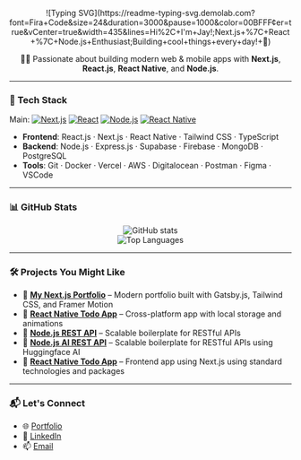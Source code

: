 <!-- Animated headline using SVG -->
<p align="center">
![Typing SVG](https://readme-typing-svg.demolab.com?font=Fira+Code&size=24&duration=3000&pause=1000&color=00BFFF&center=true&vCenter=true&width=435&lines=Hi%2C+I'm+Jay!;Next.js+%7C+React+%7C+Node.js+Enthusiast;Building+cool+things+every+day!+🚀)
</p>

<p align="center">
  👨‍💻 Passionate about building modern web & mobile apps with <strong>Next.js</strong>, <strong>React.js</strong>, <strong>React Native</strong>, and <strong>Node.js</strong>.
</p>

---

### 🧰 Tech Stack

Main:
[![Next.js](https://img.shields.io/badge/Next.js-000?logo=nextdotjs&logoColor=white)](https://nextjs.org/)
[![React](https://img.shields.io/badge/React-20232A?logo=react&logoColor=61DAFB)](https://reactjs.org/)
[![Node.js](https://img.shields.io/badge/Node.js-339933?logo=nodedotjs&logoColor=white)](https://nodejs.org/)
[![React Native](https://img.shields.io/badge/React_Native-20232A?logo=react&logoColor=61DAFB)](https://reactnative.dev/)

- **Frontend**: React.js · Next.js · React Native · Tailwind CSS · TypeScript  
- **Backend**: Node.js · Express.js · Supabase · Firebase · MongoDB · PostgreSQL  
- **Tools**: Git · Docker · Vercel · AWS · Digitalocean · Postman · Figma · VSCode  

---

### 📊 GitHub Stats

<p align="center">
  <img src="https://github-readme-stats.vercel.app/api?username=your-username&show_icons=true&theme=tokyonight" alt="GitHub stats" />
  <br/>
  <img src="https://github-readme-stats.vercel.app/api/top-langs/?username=your-username&layout=compact&theme=tokyonight" alt="Top Languages" />
</p>

---

### 🛠️ Projects You Might Like

- 🔗 [**My Next.js Portfolio**](https://jaybecina-portfolio-gatsby.netlify.app) – Modern portfolio built with Gatsby.js, Tailwind CSS, and Framer Motion  
- 📱 [**React Native Todo App**](https://github.com/jaybecina/react-native-notes-app) – Cross-platform app with local storage and animations  
- 🧾 [**Node.js REST API**](https://github.com/jaybecina/node-prisma-supabase-todo-api) – Scalable boilerplate for RESTful APIs
- 🧾 [**Node.js AI REST API**](https://github.com/jaybecina/phone_agent_ai_backend) – Scalable boilerplate for RESTful APIs using Huggingface AI
- 🧾 [**React Native Todo App**](https://github.com/jaybecina/next-todo-frontend) – Frontend app using Next.js using standard technologies and packages

---

### 📬 Let's Connect

- 🌐 [Portfolio](https://jaybecina-portfolio-gatsby.netlify.app)
- 💼 [LinkedIn](https://www.linkedin.com/in/giuseppe-jay-becina-68561a247)
- 📫 [Email](mailto:jaybecina@gmail.com)

